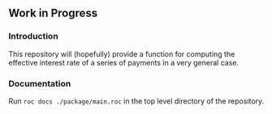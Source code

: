 ## Work in Progress

### Introduction

This repository will (hopefully) provide a function for computing the
effective interest rate of a series of payments in a very general
case.

### Documentation

Run `roc docs ./package/main.roc` in the top level directory of the
repository.
